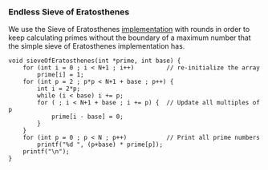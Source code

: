 ### Endless Sieve of Eratosthenes
We use the Sieve of Eratosthenes [implementation](https://github.com/jimouris/cryptoleq/tree/master/src/ceal/tests/sieveOfEratosthenes/) with rounds in order to keep calculating primes without the boundary of a maximum number that the simple sieve of Eratosthenes implementation has.

```
void sieveOfEratosthenes(int *prime, int base) {
    for (int i = 0 ; i < N+1 ; i++)         // re-initialize the array
        prime[i] = 1;
    for (int p = 2 ; p*p < N+1 + base ; p++) {
        int i = 2*p;
        while (i < base) i += p;
        for ( ; i < N+1 + base ; i += p) {  // Update all multiples of p
            prime[i - base] = 0;
        }
    }
    for (int p = 0 ; p < N ; p++)           // Print all prime numbers
        printf("%d ", (p+base) * prime[p]);
    printf("\n");
}
```
